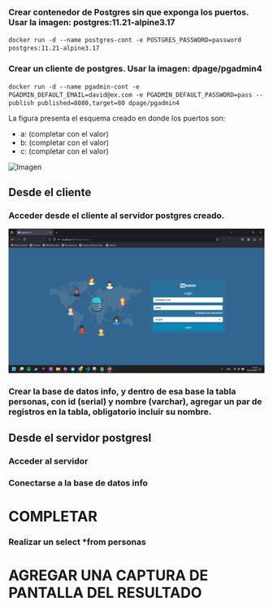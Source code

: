### Crear contenedor de Postgres sin que exponga los puertos. Usar la imagen: postgres:11.21-alpine3.17
```
docker run -d --name postgres-cont -e POSTGRES_PASSWORD=password postgres:11.21-alpine3.17
```


### Crear un cliente de postgres. Usar la imagen: dpage/pgadmin4

```
docker run -d --name pgadmin-cont -e PGADMIN_DEFAULT_EMAIL=david@ex.com -e PGADMIN_DEFAULT_PASSWORD=pass --publish published=8080,target=80 dpage/pgadmin4
```


La figura presenta el esquema creado en donde los puertos son:
- a: (completar con el valor)
- b: (completar con el valor)
- c: (completar con el valor)

![Imagen](img/esquema-ejercicio3.PNG)

## Desde el cliente
### Acceder desde el cliente al servidor postgres creado.
![Imagen](img/pgad.PNG)
### Crear la base de datos info, y dentro de esa base la tabla personas, con id (serial) y nombre (varchar), agregar un par de registros en la tabla, obligatorio incluir su nombre.

## Desde el servidor postgresl
### Acceder al servidor
### Conectarse a la base de datos info
# COMPLETAR
### Realizar un select *from personas
# AGREGAR UNA CAPTURA DE PANTALLA DEL RESULTADO
